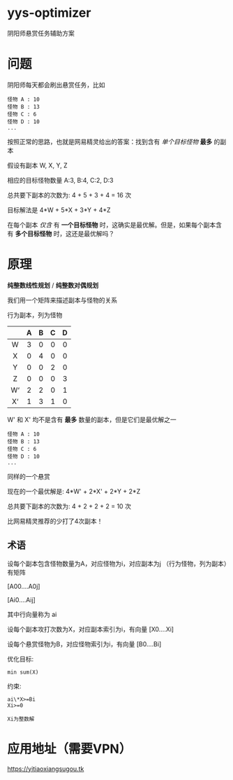 # yys-optimizer
阴阳师悬赏任务辅助方案
# 问题
阴阳师每天都会刷出悬赏任务，比如
```
怪物 A : 10
怪物 B : 13
怪物 C : 6
怪物 D : 10
...

```
按照正常的思路，也就是网易精灵给出的答案：找到含有 *单个目标怪物* **最多** 的副本

假设有副本 W, X, Y, Z 

相应的目标怪物数量 A:3, B:4, C:2, D:3

总共要下副本的次数为: 4 + 5 + 3 + 4 = 16 次

目标解法是 4\*W + 5\*X + 3\*Y + 4\*Z

在每个副本 *仅含* 有 **一个目标怪物** 时，这确实是最优解。但是，如果每个副本含有 **多个目标怪物** 时，这还是最优解吗？

# 原理
**纯整数线性规划** / **纯整数对偶规划** 

我们用一个矩阵来描述副本与怪物的关系

行为副本，列为怪物

|   | A | B | C | D |
| :----:| :----: | :----: | :----: | :----: |
| W | 3 | 0 | 0 | 0 |
| X | 0 | 4 | 0 | 0 |
| Y | 0 | 0 | 2 | 0 |
| Z | 0 | 0 | 0 | 3 |
| W‘ | 2 | 2 | 0 | 1 |
| X‘ | 1 | 3 | 1 | 0 |

W' 和 X' 均不是含有 **最多** 数量的副本，但是它们是最优解之一

```
怪物 A : 10
怪物 B : 13
怪物 C : 6
怪物 D : 10
...

```
同样的一个悬赏

现在的一个最优解是: 4\*W' + 2\*X' + 2\*Y + 2\*Z

总共要下副本的次数为: 4 + 2 + 2 + 2 = 10 次

比网易精灵推荐的少打了4次副本！

## 术语
设每个副本包含怪物数量为A，对应怪物为i，对应副本为j （行为怪物，列为副本）有矩阵

\[A00....A0j\] 

\[Ai0....Aij\]

其中行向量称为 ai

设每个副本攻打次数为X，对应副本索引为i，有向量 \[X0....Xi\]

设每个悬赏怪物为B，对应怪物索引为i，有向量 \[B0....Bi\]

优化目标: 

`min sum(X)`

约束: 
```
ai\*X>=Bi
Xi>=0

Xi为整数解
```


# 应用地址（需要VPN）
https://yitiaoxiangsugou.tk
